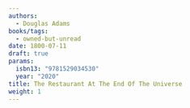 ```yaml
---
authors:
  - Douglas Adams
books/tags:
  - owned-but-unread
date: 1800-07-11
draft: true
params:
  isbn13: "9781529034530"
  year: "2020"
title: The Restaurant At The End Of The Universe
weight: 1
---
```


<!--more-->
